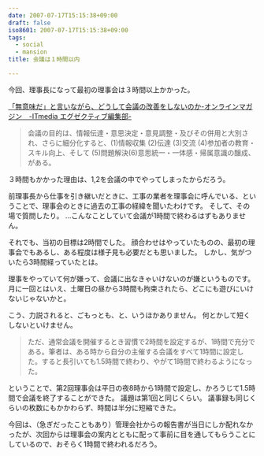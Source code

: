 ```yaml
---
date: 2007-07-17T15:15:38+09:00
draft: false
iso8601: 2007-07-17T15:15:38+09:00
tags:
  - social
  - mansion
title: 会議は１時間以内

---
```


今回、理事長になって最初の理事会は３時間以上かかった。

<a title="「無意味だ」と言いながら、どうして会議の改善をしないのか-オンラインマガジン　-ITmedia エグゼクティブ編集部-" href="http://mag.executive.itmedia.co.jp">「無意味だ」と言いながら、どうして会議の改善をしないのか-オンラインマガジン　-ITmedia エグゼクティブ編集部-</a>

<blockquote>会議の目的は、情報伝達・意思決定・意見調整・及びその併用と大別され、さらに細分化すると、(1)情報収集 (2)伝達 (3)交流 (4)参加者の教育・スキル向上、そして (5)問題解決(6)意思統一・一体感・帰属意識の醸成、がある。</blockquote>

３時間もかかった理由は、1,2を会議の中でやってしまったからだろう。

前理事長から仕事を引き継いだときに、工事の業者を理事会に呼んでいる、ということで、理事会のときに過去の工事の経緯を聞いたわけです。
そして、その場で質問したり。
…こんなことしていて会議が1時間で終わるはずもありません。

それでも、当初の目標は2時間でした。
顔合わせはやっていたものの、最初の理事会でもあるし、ある程度は様子見も必要だとも思いました。
しかし、気がついたら3時間経っていたとは。

理事をやっていて何が嫌って、会議に出なきゃいけないのが嫌というものです。
月に一回とはいえ、土曜日の昼から3時間も拘束されたら、どこにも遊びにいけないじゃないかと。

こう、力説されると、ごもっとも、と、いうほかありません。
何とかして短くしないといけません。

<blockquote>ただ、通常会議を開催するとき習慣で2時間を設定するが、1時間で充分である。筆者は、ある時から自分の主催する会議をすべて1時間に設定した。すると長引いても1.5時間で終わり、やがて1時間で終わるようになった。</blockquote>

ということで、第2回理事会は平日の夜8時から1時間で設定し、かろうじて1.5時間で会議を終了することができた。
議題は第1回と同じくらい。
議事録も同じくらいの枚数にもかかわらず、時間は半分に短縮できた。

今回は、（急ぎだったこともあり）管理会社からの報告書が当日にしか配れなかったが、次回からは理事会の案内とともに配って事前に目を通してもらうことにしているので、おそらく1時間で終われるだろう。
